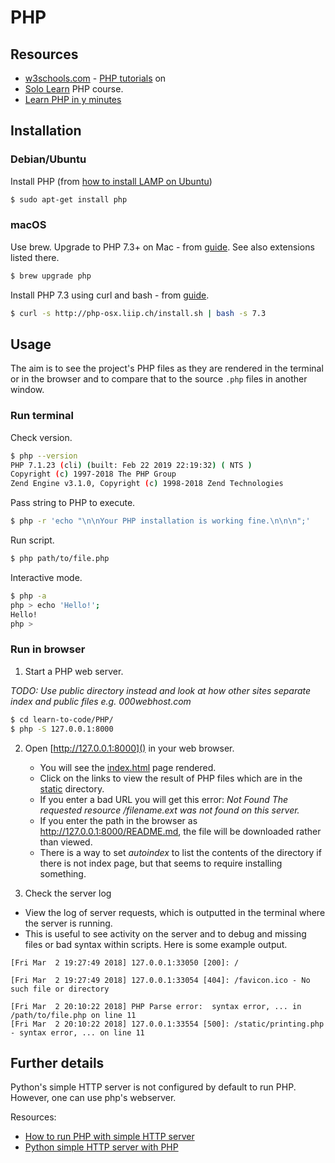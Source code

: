 # PHP

## Resources

- [w3schools.com](https://www.w3schools.com) - [PHP tutorials](https://www.w3schools.com/PhP/default.asp) on 
- [Solo Learn](https://www.sololearn.com/) PHP course.
- [Learn PHP in y minutes](https://learnxinyminutes.com/docs/php/)

## Installation

### Debian/Ubuntu

Install PHP (from [how to install LAMP on Ubuntu](http://howtoubuntu.org/how-to-install-lamp-on-ubuntu#install-php))

```bash
$ sudo apt-get install php
```

### macOS

Use brew. Upgrade to PHP 7.3+ on Mac - from [guide](https://stitcher.io/blog/php-73-upgrade-mac). See also extensions listed there.

```bash
$ brew upgrade php
```

Install PHP 7.3 using curl and bash - from [guide](https://tecadmin.net/install-php-macos/).

```bash
$ curl -s http://php-osx.liip.ch/install.sh | bash -s 7.3
```

## Usage

The aim is to see the project's PHP files as they are rendered in the terminal or in the browser and to compare that to the source `.php` files in another window.

### Run terminal

Check version.

```bash
$ php --version
PHP 7.1.23 (cli) (built: Feb 22 2019 22:19:32) ( NTS )
Copyright (c) 1997-2018 The PHP Group
Zend Engine v3.1.0, Copyright (c) 1998-2018 Zend Technologies
```

Pass string to PHP to execute.

```bash
$ php -r 'echo "\n\nYour PHP installation is working fine.\n\n\n";'
```

Run script.

```bash
$ php path/to/file.php
```

Interactive mode.

```bash
$ php -a
php > echo 'Hello!';
Hello!
php >
```

### Run in browser


1. Start a PHP web server.

_TODO: Use public directory instead and look at how other sites separate index and public files e.g. 000webhost.com_

```bash
$ cd learn-to-code/PHP/
$ php -S 127.0.0.1:8000
```

2. Open [http://127.0.0.1:8000]() in your web browser.
    - You will see the [index.html](index.html) page rendered.
    - Click on the links to view the result of PHP files which are in the [static](static) directory.
    - If you enter a bad URL you will get this error: _Not Found The requested resource /filename.ext was not found on this server._
    - If you enter the path in the browser as http://127.0.0.1:8000/README.md, the file will be downloaded rather than viewed.
    - There is a way to set _autoindex_ to list the contents of the directory if there is not index page, but that seems to require installing something.

3. Check the server log
  - View the log of server requests, which is outputted in the terminal where the server is running.
  - This is useful to see activity on the server and to debug and missing files or bad syntax within scripts. Here is some example output.

```
[Fri Mar  2 19:27:49 2018] 127.0.0.1:33050 [200]: /

[Fri Mar  2 19:27:49 2018] 127.0.0.1:33054 [404]: /favicon.ico - No such file or directory

[Fri Mar  2 20:10:22 2018] PHP Parse error:  syntax error, ... in /path/to/file.php on line 11
[Fri Mar  2 20:10:22 2018] 127.0.0.1:33554 [500]: /static/printing.php - syntax error, ... on line 11
```


## Further details

Python's simple HTTP server is not configured by default to run PHP. However, one can use php's webserver.

Resources:

- [How to run PHP with simple HTTP server](https://serverfault.com/questions/338394/how-to-run-php-with-simplehttpserver)
- [Python simple HTTP server with PHP](https://stackoverflow.com/questions/12235876/python-simplehttpserver-with-php)
